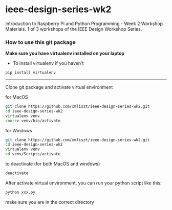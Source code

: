 # ieee-design-series-wk2
Introduction to Raspberry Pi and Python Programming - Week 2 Workshop Materials. 1 of 3 workshops of the IEEE Design Workshop Series.

### How to use this git package
__Make sure you have virtualenv installed on your laptop__

* To install virtualenv if you haven't

```bash
pip install virtualenv
```

---

Clone git package and activate virtual environment

for MacOS
```bash
git clone https://github.com/xmliszt/ieee-design-series-wk2.git
cd ieee-design-series-wk2
virtualenv venv
source venv/bin/activate

```

for Windows
```bash
git clone https://github.com/xmliszt/ieee-design-series-wk2.git
cd ieee-design-series-wk2
virtualenv venv
cd venv/Scripts/activate

```

to deactivate (for both MacOS and windows)
```bash
deactivate
```

After activate virtual environment, you can run your python script like this:
```bash
python xxx.py
```
make sure you are in the correct directory
